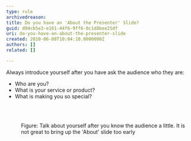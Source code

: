 ```yaml
---
type: rule
archivedreason: 
title: Do you have an 'About the Presenter' Slide?
guid: d04cb5e3-e161-44f6-9ff6-0c1d8bee25df
uri: do-you-have-an-about-the-presenter-slide
created: 2010-06-08T10:04:10.0000000Z
authors: []
related: []

---
```




  <p>Always introduce yourself after you have ask the audience who they are&#58;</p>
<ul>
    <li>Who are you?</li>
    <li>What is your service or product?</li>
    <li>What is making you so special?</li>
</ul>

<br><excerpt class='endintro'></excerpt><br>

  <dl>
    <dt><img alt="" class="ms-rteCustom-ImageArea" src="/Communication/RulesToBetterPowerpointPresentations/PublishingImages/aboutAdam.gif" /> </dt>
    <dd class="ms-rteCustom-FigureNormal">Figure&#58; Talk about yourself after you know the audience a little. It is not great to bring up the 'About' slide too early</dd>
</dl>



